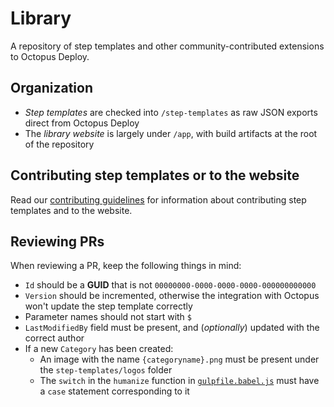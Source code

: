 Library
=======

A repository of step templates and other community-contributed extensions to Octopus Deploy.

Organization
------------

* *Step templates* are checked into `/step-templates` as raw JSON exports direct from Octopus Deploy
* The *library website* is largely under `/app`, with build artifacts at the root of the repository

Contributing step templates or to the website
---------------------------------------------

Read our [contributing guidelines](https://github.com/OctopusDeploy/Library/blob/master/CONTRIBUTING.md) for information about contributing step templates and to the website.

Reviewing PRs
-------------

When reviewing a PR, keep the following things in mind:
* `Id` should be a **GUID** that is not `00000000-0000-0000-0000-000000000000`
* `Version` should be incremented, otherwise the integration with Octopus won't update the step template correctly
* Parameter names should not start with `$`
* `LastModifiedBy` field must be present, and (_optionally_) updated with the correct author
* If a new `Category` has been created:
   * An image with the name `{categoryname}.png` must be present under the `step-templates/logos` folder
   * The `switch` in the `humanize` function in [`gulpfile.babel.js`](https://github.com/OctopusDeploy/Library/blob/master/gulpfile.babel.js#L92) must have a `case` statement corresponding to it